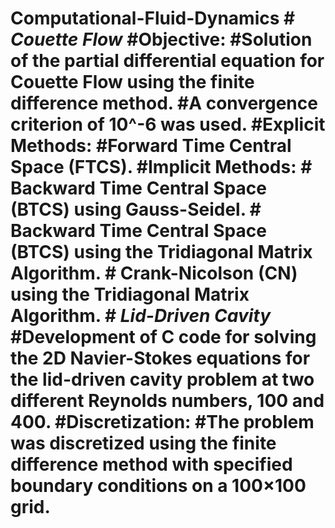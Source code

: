 # Computational-Fluid-Dynamics # *Couette Flow* #Objective: #Solution of the partial differential equation for Couette Flow using the finite difference method. #A convergence criterion of 10^-6 was used. #Explicit Methods: #Forward Time Central Space (FTCS). #Implicit Methods: # Backward Time Central Space (BTCS) using Gauss-Seidel. # Backward Time Central Space (BTCS) using the Tridiagonal Matrix Algorithm. # Crank-Nicolson (CN) using the Tridiagonal Matrix Algorithm. # *Lid-Driven Cavity* #Development of C code for solving the 2D Navier-Stokes equations for the lid-driven cavity problem at two different Reynolds numbers, 100 and 400. #Discretization: #The problem was discretized using the finite difference method with specified boundary conditions on a 100×100 grid.
